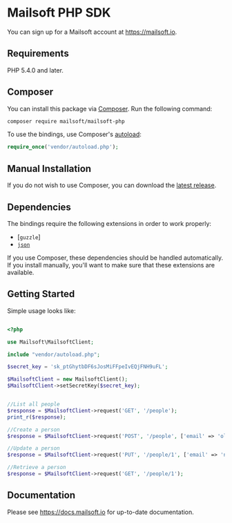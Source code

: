 # Mailsoft PHP SDK

You can sign up for a Mailsoft account at https://mailsoft.io.

## Requirements

PHP 5.4.0 and later.

## Composer

You can install this package via [Composer](http://getcomposer.org/). Run the following command:

```bash
composer require mailsoft/mailsoft-php
```

To use the bindings, use Composer's [autoload](https://getcomposer.org/doc/01-basic-usage.md#autoloading):

```php
require_once('vendor/autoload.php');
```

## Manual Installation

If you do not wish to use Composer, you can download the [latest release](https://github.com/mailsoft/mailsoft-php/releases).

## Dependencies

The bindings require the following extensions in order to work properly:

- [`guzzle`]
- [`json`](https://secure.php.net/manual/en/book.json.php)

If you use Composer, these dependencies should be handled automatically. If you install manually, you'll want to make sure that these extensions are available.

## Getting Started

Simple usage looks like:

```php

<?php

use Mailsoft\MailsoftClient;

include "vendor/autoload.php";

$secret_key = 'sk_ptGhytbDF6sJosMiFFpeIvEQjFNH9uFL';

$MailsoftClient = new MailsoftClient();
$MailsoftClient->setSecretKey($secret_key);


//List all people
$response = $MailsoftClient->request('GET', '/people');
print_r($response);

//Create a person
$response = $MailsoftClient->request('POST', '/people', ['email' => 'old@mailsoft.io']);

//Update a person
$response = $MailsoftClient->request('PUT', '/people/1', ['email' => 'new@mailsoft.io']);

//Retrieve a person
$response = $MailsoftClient->request('GET', '/people/1');
```

## Documentation

Please see https://docs.mailsoft.io for up-to-date documentation.